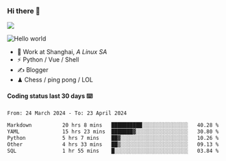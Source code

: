 ### Hi there 👋
![](https://komarev.com/ghpvc/?username=Xuhandsome)


<img src="https://github-readme-stats.vercel.app/api?username=XuHandsome&show_icons=true&theme=merko" alt="Hello world">

<br/>

- 🍻  Work at Shanghai, _A Linux SA_
- ⚡  Python / Vue / Shell
- ✍️  Blogger
- ♟  Chess / ping pong / LOL

#### Coding status last 30 days ⌨️

<!--START_SECTION:waka-->

```txt
From: 24 March 2024 - To: 23 April 2024

Markdown          20 hrs 8 mins   ██████████░░░░░░░░░░░░░░░   40.28 %
YAML              15 hrs 23 mins  ███████▓░░░░░░░░░░░░░░░░░   30.80 %
Python            5 hrs 7 mins    ██▓░░░░░░░░░░░░░░░░░░░░░░   10.26 %
Other             4 hrs 33 mins   ██▒░░░░░░░░░░░░░░░░░░░░░░   09.13 %
SQL               1 hr 55 mins    █░░░░░░░░░░░░░░░░░░░░░░░░   03.84 %
```

<!--END_SECTION:waka-->
